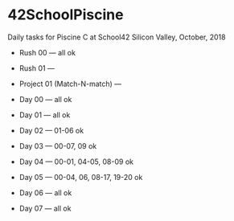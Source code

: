 # 42SchoolPiscine
Daily tasks for Piscine C at School42 Silicon Valley, October, 2018

* Rush 00 — all ok
* Rush 01 — 

* Project 01 (Match-N-match) — 

* Day 00 — all ok
* Day 01 — all ok
* Day 02 — 01-06 ok
* Day 03 — 00-07, 09 ok
* Day 04 — 00-01, 04-05, 08-09 ok
* Day 05 — 00-04, 06, 08-17, 19-20 ok
* Day 06 — all ok
* Day 07 — all ok
